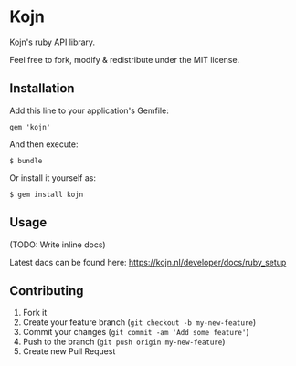 # Kojn

Kojn's ruby API library.

Feel free to fork, modify & redistribute under the MIT license.

## Installation

Add this line to your application's Gemfile:

    gem 'kojn'

And then execute:

    $ bundle

Or install it yourself as:

    $ gem install kojn

## Usage

(TODO: Write inline docs)

Latest dacs can be found here: https://kojn.nl/developer/docs/ruby_setup

## Contributing

1. Fork it
2. Create your feature branch (`git checkout -b my-new-feature`)
3. Commit your changes (`git commit -am 'Add some feature'`)
4. Push to the branch (`git push origin my-new-feature`)
5. Create new Pull Request
